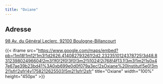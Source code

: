 ```yaml
---
title: "Oxiane"
---
```


## Adresse

[98 Av. du Général Leclerc, 92100 Boulogne-Billancourt](https://maps.app.goo.gl/MVMiBMeGRzn8sfpR9)

{{< iframe src="https://www.google.com/maps/embed?pb=!1m18!1m12!1m3!1d2626.414082793261!2d2.2323510124378725!3d48.831239802496604!2m3!1f0!2f0!3f0!3m2!1i1024!2i768!4f13.1!3m3!1m2!1s0x47e67ae39b23bd41%3A0xb699e0d0f079a3ec!2sOxiane%20Institut!5e0!3m2!1sfr!2sfr!4v1758212625503!5m2!1sfr!2sfr" title="Oxiane" width="100%" height="450px" >}}